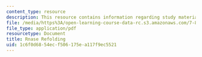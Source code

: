 ```yaml
---
content_type: resource
description: This resource contains information regarding study materials.
file: /media/https%3A/open-learning-course-data-rc.s3.amazonaws.com/7-88j-protein-folding-and-human-disease-spring-2015/1c6f0d6854ecf506175ea117f9ec5521_MIT7_88JS15_Rnase.pdf
file_type: application/pdf
resourcetype: Document
title: Rnase Refolding
uid: 1c6f0d68-54ec-f506-175e-a117f9ec5521
---
```

